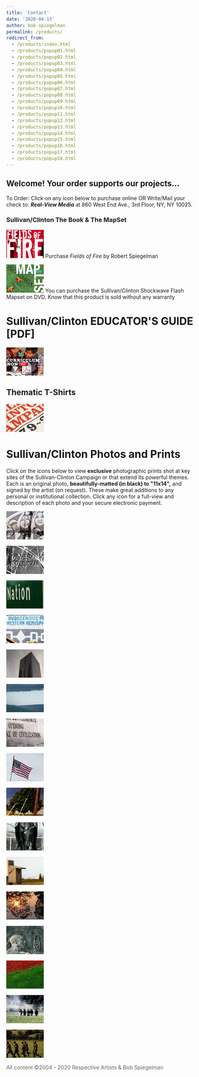 ```yaml
---
title: 'Contact'
date: '2020-04-13'
author: bob-spiegelman
permalink: /products/
redirect_from:
  - /products/index.html
  - /products/popup01.html
  - /products/popup02.html
  - /products/popup03.html
  - /products/popup04.html
  - /products/popup05.html
  - /products/popup06.html
  - /products/popup07.html
  - /products/popup08.html
  - /products/popup09.html
  - /products/popup10.html
  - /products/popup11.html
  - /products/popup12.html
  - /products/popup13.html
  - /products/popup14.html
  - /products/popup15.html
  - /products/popup16.html
  - /products/popup17.html
  - /products/popup18.html
---
```

## Welcome! Your order supports our projects...

To Order: Click on any icon below to purchase online OR Write/Mail your check to: **_Real-View Media_** at 860 West End Ave., 3rd Floor, NY, NY 10025.

### Sullivan/Clinton The Book & The MapSet



[![Fields of Fire](images/thumbs/fieldsthumb.jpg)](/dp/fields-fire/)
Purchase _Fields of Fire_ by Robert Spiegelman

[![Mapset Shockwave Flash](images/thumbs/mapthumb.gif)](/mapset/)
You can purchase the Sullivan/Clinton Shockwave Flash Mapset on DVD. Know that this product is sold without any warranty



# Sullivan/Clinton EDUCATOR'S GUIDE [PDF]

[![](images/thumbs/pdfthumb.jpg)](/products/educators-guide/)

## Thematic T-Shirts
[![](images/thumbs/whitethumb.jpg)](popup17.html)

# Sullivan/Clinton Photos and Prints

Click on the icons below to view **exclusive** photographic prints shot at key sites of the Sullivan-Clinton Campaign or that extend its powerful themes. Each is an original photo, **beautifully-matted (in black) to "11x14",** and signed by the artist (on request). These make great additions to any personal or institutional collection. Click any icon for a full-view and description of each photo and your secure electronic payment.

[![Three Sisters by Jennifer Warren](images/thumbs/thumb1.jpg)](popup01.html)

[![Sullivan-Clinton Monument photography by Robert Spiegelman](images/thumbs/thumb2.jpg)](popup02.html)

[![Superhighway at Onondaga Capital by Robert Spiegelman](images/thumbs/thumb3.jpg)](popup03.html)

[![ Wood Teepee at Onondaga Capital by Robert Spiegelman](images/thumbs/thumb4.jpg)](popup04.html)

[![ Sullivan-Clinton Victory Monument by Robert Spiegelman](images/thumbs/thumb5.jpg)](popup05.html)

[![Overlooking Newtown Battlefield by Robert Spiegelman](images/thumbs/thumb6.jpg)](popup06.html)

[![ The Victory Plaque by Robert Spiegelman](images/thumbs/thumb7.jpg)](popup07.html)

[![ Boyd-Parker Monument by Robert Spiegelman](images/thumbs/thumb8.jpg)](popup08.html)

[![Boyd-Parker Sign at Seneca Capital by Robert Spiegelman](images/thumbs/thumb9.jpg)](popup09.html)

[![Not at Liberty by Clint Fisher Art](images/thumbs/thumb10.jpg)](popup10.html)

[![Fence at Cayuga Capital by Robert Spiegelman](images/thumbs/thumb11.jpg)](popup11.html)

[![Cayuga Lake Sunset by Robert Spiegelman](images/thumbs/thumb12.jpg)](popup12.html)

[![Sale of Manhattan, Hudson Plaque by Robert Spiegelman](images/thumbs/thumb13.jpg)](popup13.html)

[![Marquee: Six Nations Vs. Newtown by Robert Spiegelman](images/thumbs/thumb14.jpg)](popup14.html)

[![Girl at the Edge of History by Robert Spiegelman](images/thumbs/thumb15.jpg)](popup15.html)

[![Boy at the Edge of History by Robert Spiegelman](images/thumbs/thumb16.jpg)](popup16.html)



<span style="color:#666666;">All content ©2004 - 2020 Respective Artists & Bob Spiegelman

